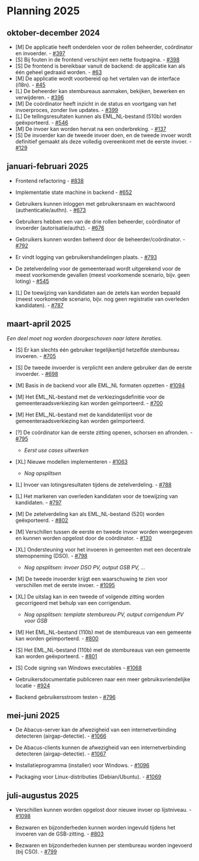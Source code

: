 # Planning 2025

## oktober-december 2024

- [M] De applicatie heeft onderdelen voor de rollen beheerder, coördinator en invoerder. - [#397](https://github.com/kiesraad/abacus/issues/397)
- [S] Bij fouten in de frontend verschijnt een nette foutpagina. - [#398](https://github.com/kiesraad/abacus/issues/398)
- [S] De frontend is bereikbaar vanuit de backend: de applicatie kan als één geheel gedraaid worden. - [#63](https://github.com/kiesraad/abacus/issues/63)
- [M] De applicatie wordt voorbereid op het vertalen van de interface (i18n). - [#45](https://github.com/kiesraad/abacus/issues/45)
- [L] De beheerder kan stembureaus aanmaken, bekijken, bewerken en verwijderen. - [#396](https://github.com/kiesraad/abacus/issues/396)
- [M] De coördinator heeft inzicht in de status en voortgang van het invoerproces, zonder live updates. - [#399](https://github.com/kiesraad/abacus/issues/399)
- [L] De tellingsresultaten kunnen als EML_NL-bestand (510b) worden geëxporteerd. - [#546](https://github.com/kiesraad/abacus/issues/546)
- [M] De invoer kan worden hervat na een onderbreking. - [#137](https://github.com/kiesraad/abacus/issues/137)
- [S] De invoerder kan de tweede invoer doen, en de tweede invoer wordt definitief gemaakt als deze volledig overeenkomt met de eerste invoer. - [#129](https://github.com/kiesraad/abacus/issues/129)

## januari-februari 2025

- Frontend refactoring - [#838](https://github.com/kiesraad/abacus/issues/838)
- Implementatie state machine in backend - [#652](https://github.com/kiesraad/abacus/issues/652)

- Gebruikers kunnen inloggen met gebruikersnaam en wachtwoord (authenticatie/authn). - [#673](https://github.com/kiesraad/abacus/issues/673)
- Gebruikers hebben een van de drie rollen beheerder, coördinator of invoerder (autorisatie/authz). - [#676](https://github.com/kiesraad/abacus/issues/676)
- Gebruikers kunnen worden beheerd door de beheerder/coördinator. - [#792](https://github.com/kiesraad/abacus/issues/792)
- Er vindt logging van gebruikershandelingen plaats. - [#793](https://github.com/kiesraad/abacus/issues/793)

- De zetelverdeling voor de gemeenteraad wordt uitgerekend voor de meest voorkomende gevallen (meest voorkomende scenario, bijv. geen loting) - [#545](https://github.com/kiesraad/abacus/issues/545)
- [L] De toewijzing van kandidaten aan de zetels kan worden bepaald (meest voorkomende scenario, bijv. nog geen registratie van overleden kandidaten). - [#787](https://github.com/kiesraad/abacus/issues/787)

## maart-april 2025

_Een deel moet nog worden doorgeschoven naar latere iteraties._

- [S] Er kan slechts één gebruiker tegelijkertijd hetzelfde stembureau invoeren. - [#705](https://github.com/kiesraad/abacus/issues/705)
- [S] De tweede invoerder is verplicht een andere gebruiker dan de eerste invoerder. - [#698](https://github.com/kiesraad/abacus/issues/698)

- [M] Basis in de backend voor alle EML_NL formaten opzetten - [#1094](https://github.com/kiesraad/abacus/issues/1094)
- [M] Het EML_NL-bestand met de verkiezingsdefinitie voor de gemeenteraadsverkiezing kan worden geïmporteerd. - [#700](https://github.com/kiesraad/abacus/issues/700)
- [M] Het EML_NL-bestand met de kandidatenlijst voor de gemeenteraadsverkiezing kan worden geïmporteerd.

- [?] De coördinator kan de eerste zitting openen, schorsen en afronden. - [#795](https://github.com/kiesraad/abacus/issues/795)
  - _Eerst use cases uitwerken_

- [XL] Nieuwe modellen implementeren - [#1063](https://github.com/kiesraad/abacus/issues/1063)
  - _Nog opsplitsen_

- [L] Invoer van lotingsresultaten tijdens de zetelverdeling. - [#788](https://github.com/kiesraad/abacus/issues/788)
- [L] Het markeren van overleden kandidaten voor de toewijzing van kandidaten. - [#797](https://github.com/kiesraad/abacus/issues/797)
- [M] De zetelverdeling kan als EML_NL-bestand (520) worden geëxporteerd. - [#802](https://github.com/kiesraad/abacus/issues/802)

- [M] Verschillen tussen de eerste en tweede invoer worden weergegeven en kunnen worden opgelost door de coördinator. - [#130](https://github.com/kiesraad/abacus/issues/130)
- [XL] Ondersteuning voor het invoeren in gemeenten met een decentrale stemopneming (DSO). - [#798](https://github.com/kiesraad/abacus/issues/798)
  - _Nog opsplitsen: invoer DSO PV, output GSB PV, ..._

- [M] De tweede invoerder krijgt een waarschuwing te zien voor verschillen met de eerste invoer. - [#1095](https://github.com/kiesraad/abacus/issues/1095)

- [XL] De uitslag kan in een tweede of volgende zitting worden gecorrigeerd met behulp van een corrigendum.
  - _Nog opsplitsen: template stembureau PV, output corrigendum PV voor GSB_

- [M] Het EML_NL-bestand (110b) met de stembureaus van een gemeente kan worden geïmporteerd. - [#800](https://github.com/kiesraad/abacus/issues/800)
- [S] Het EML_NL-bestand (110b) met de stembureaus van een gemeente kan worden geëxporteerd. - [#801](https://github.com/kiesraad/abacus/issues/801)

- [S] Code signing van Windows executables - [#1068](https://github.com/kiesraad/abacus/issues/1068)
- Gebruikersdocumentatie publiceren naar een meer gebruiksvriendelijke locatie - [#924](https://github.com/kiesraad/abacus/issues/924)
- Backend gebruikersstroom testen - [#796](https://github.com/kiesraad/abacus/issues/796)

## mei-juni 2025

- De Abacus-server kan de afwezigheid van een internetverbinding detecteren (airgap-detectie). - [#1066](https://github.com/kiesraad/abacus/issues/1066)
- De Abacus-clients kunnen de afwezigheid van een internetverbinding detecteren (airgap-detectie). - [#1067](https://github.com/kiesraad/abacus/issues/1067)

- Installatieprogramma (installer) voor Windows. - [#1096](https://github.com/kiesraad/abacus/issues/1096)
- Packaging voor Linux-distributies (Debian/Ubuntu). - [#1069](https://github.com/kiesraad/abacus/issues/1069)

## juli-augustus 2025

- Verschillen kunnen worden opgelost door nieuwe invoer op lijstniveau. - [#1098](https://github.com/kiesraad/abacus/issues/1098)

- Bezwaren en bijzonderheden kunnen worden ingevuld tijdens het invoeren van de GSB-zitting. - [#803](https://github.com/kiesraad/abacus/issues/803)
- Bezwaren en bijzonderheden kunnen per stembureau worden ingevoerd (bij CSO). - [#799](https://github.com/kiesraad/abacus/issues/799)
